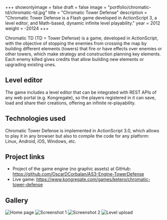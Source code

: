 +++
showonlyimage = false
draft = false
image = "portfolio/chromatic-td/chromatic-td.jpg"
title = "Chromatic Tower Defense"
description = "Chromatic Tower Defense is a Flash game developed in ActionScript 3, a level editor, and Math-based, dynamic infinite level playability."
year = 2012
weight = -20124
+++

Chromatic TD (TD = Tower Defense) is a game, developed in ActionScript, with the objective of stopping the enemies from crossing the map by building different elements (towers) that fire or have effects over enemies or other towers, which make strategy and construction planning key elements. Each enemy killed gives credits that allow building new elements or upgrading existing ones.

## Level editor

The game includes a level editor that can be integrated with REST APIs of any web portal (e.g. Kongregate), so the players registered in it can save, load and share their creations, offering an infinite re-playability.

## Technologies used

Chromatic Tower Defense is implemented in ActionScript 3.0, which allows to play it in any browser but also to compile the code for any platform: Linux, Android, iOS, Windows, etc.

## Project links

* Project of the game engine (no graphic assets) at GitHub: https://github.com/OscarDCorbalan/AS3-Engine-TowerDefense
* Live game: https://www.kongregate.com/games/ketero/chromatic-tower-defense

## Gallery

 ![Home page](/portfolio/chromatic-td/screen1.jpg)
 ![Screenshot 1](/portfolio/chromatic-td/screen1.png)
 ![Screenshot 2](/portfolio/chromatic-td/screen2.png)
 ![Level upload](/portfolio/chromatic-td/upload.jpg)
